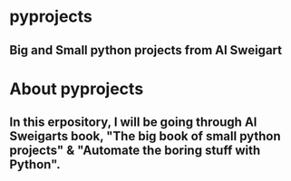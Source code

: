 # pyprojects
## Big and Small python projects from Al Sweigart  
# About pyprojects  
## In this erpository, I will be going through Al Sweigarts book, "The big book of small python projects" & "Automate the boring stuff with Python".  
